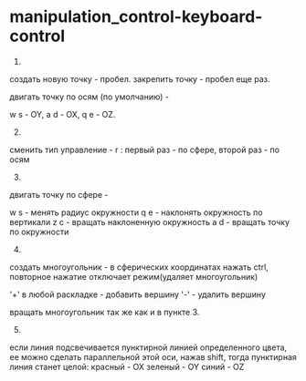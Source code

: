 # manipulation_control-keyboard-control

1.
создать новую точку - пробел.
закрепить точку - пробел еще раз.

двигать точку по осям (по умолчанию) -

w s - OY, 
a d - OX, 
q e - OZ.

2.
сменить тип управление - r : первый раз - по сфере, второй раз - по осям

3.
двигать точку по сфере - 

w s - менять радиус окружности
q e - наклонять окружность по вертикали
z c - вращать наклоненную окружность
a d - вращать точку по окружности

4.
создать многоугольник - 
в сферических координатах нажать ctrl, повторное нажатие отключает режим(удаляет многоугольник)
                        
'+' в любой раскладке - добавить вершину
'-' - удалить вершину
                        
вращать многоугольник так же как и в пункте 3.

5.
если линия подсвечивается пунктирной линией определенного цвета, ее можно сделать параллельной этой оси, нажав shift, тогда пунктирная линия станет целой:
                        красный - OX
                        зеленый - OY
                        синий - OZ
